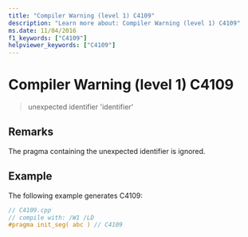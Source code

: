 ```yaml
---
title: "Compiler Warning (level 1) C4109"
description: "Learn more about: Compiler Warning (level 1) C4109"
ms.date: 11/04/2016
f1_keywords: ["C4109"]
helpviewer_keywords: ["C4109"]
---
```

# Compiler Warning (level 1) C4109

> unexpected identifier 'identifier'

## Remarks

The pragma containing the unexpected identifier is ignored.

## Example

The following example generates C4109:

```cpp
// C4109.cpp
// compile with: /W1 /LD
#pragma init_seg( abc ) // C4109
```
